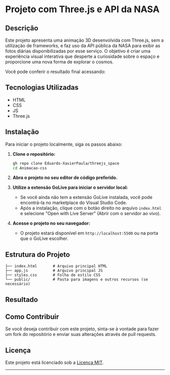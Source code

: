 # Projeto com Three.js e API da NASA

## Descrição

Este projeto apresenta uma animação 3D desenvolvida com Three.js, sem a utilização de frameworks, e faz uso da API pública da NASA para exibir as fotos diárias disponibilizadas por esse serviço. O objetivo é criar uma experiência visual interativa que desperte a curiosidade sobre o espaço e proporcione uma nova forma de explorar o cosmos.

Você pode conferir o resultado final acessando: 

## Tecnologias Utilizadas

- HTML
- CSS
- JS
- Three.js
  
## Instalação

Para iniciar o projeto localmente, siga os passos abaixo:

1. **Clone o repositório:**

   ```bash
   gh repo clone Eduardo-XavierPaula/threejs_space
   cd Animacao-css
   ```

2. **Abra o projeto no seu editor de código preferido.**

3. **Utilize a extensão GoLive para iniciar o servidor local:**
   - Se você ainda não tem a extensão GoLive instalada, você pode encontrá-la no marketplace do Visual Studio Code.
   - Após a instalação, clique com o botão direito no arquivo `index.html` e selecione "Open with Live Server" (Abrir com o servidor ao vivo).

4. **Acesse o projeto no seu navegador:**
   - O projeto estará disponível em `http://localhost:5500` ou na porta que o GoLive escolher.

## Estrutura do Projeto

```plaintext
├── index.html       # Arquivo principal HTML
├── app.js           # Arquivo principal JS
├── styles.css       # Folha de estilo CSS
└── public/          # Pasta para imagens e outros recursos (se necessário)
```
## Resultado


## Como Contribuir

Se você deseja contribuir com este projeto, sinta-se à vontade para fazer um fork do repositório e enviar suas alterações através de pull requests.

## Licença

Este projeto está licenciado sob a [Licença MIT](LICENSE).

---
